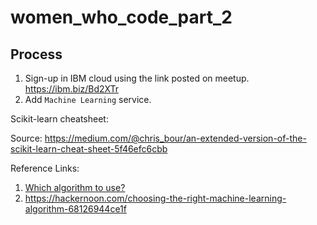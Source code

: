 # women_who_code_part_2

## Process

1. Sign-up in IBM cloud using the link posted on meetup. https://ibm.biz/Bd2XTr
2. Add `Machine Learning` service.

[](images/1.png)

Scikit-learn cheatsheet:

Source: https://medium.com/@chris_bour/an-extended-version-of-the-scikit-learn-cheat-sheet-5f46efc6cbb

[](images/sk.png)

Reference Links:

1. [Which algorithm to use?](https://blogs.sas.com/content/subconsciousmusings/2017/04/12/machine-learning-algorithm-use/)
2. https://hackernoon.com/choosing-the-right-machine-learning-algorithm-68126944ce1f

